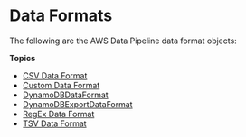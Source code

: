 # Data Formats<a name="dp-object-dataformats"></a>

The following are the AWS Data Pipeline data format objects:

**Topics**
+ [CSV Data Format](dp-object-csv.md)
+ [Custom Data Format](dp-object-custom.md)
+ [DynamoDBDataFormat](dp-object-dynamodbdataformat.md)
+ [DynamoDBExportDataFormat](dp-object-dynamodbexportdataformat.md)
+ [RegEx Data Format](dp-object-regex.md)
+ [TSV Data Format](dp-object-tsv.md)